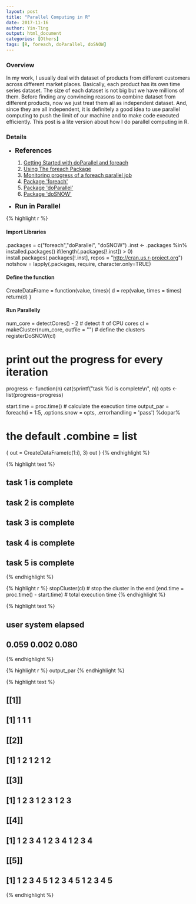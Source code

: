 ```yaml
---
layout: post
title: "Parallel Computing in R"
date: 2017-11-16
author: Yin-Ting 
output: html_document
categories: [Others]
tags: [R, foreach, doParallel, doSNOW]
---
```

### Overview
In my work, I usually deal with dataset of products from different customers across different market places. Basically, each product has its own time series dataset. The size of each dataset is not big but we have millions of them. Before finding any convincing reasons to combine dataset from different products, now we just treat them all as independent dataset. And, since they are all independent, it is definitely a good idea to use parallel computing to push the limit of our machine and to make code executed efficiently. This post is a lite version about how I do parallel computing in R. 


### Details
* **<font size="4">References</font>** <br />
  1. [Getting Started with doParallel and foreach](https://cran.r-project.org/web/packages/doParallel/vignettes/gettingstartedParallel.pdf)
  2. [Using The foreach Package](https://cran.r-project.org/web/packages/foreach/vignettes/foreach.pdf)
  3. [Monitoring progress of a foreach parallel job](http://blog.revolutionanalytics.com/2015/02/monitoring-progress-of-a-foreach-parallel-job.html)
  4. [Package 'foreach'](https://cran.r-project.org/web/packages/foreach/foreach.pdf)
  5. [Package 'doParallel'](https://cran.r-project.org/web/packages/doParallel/doParallel.pdf)
  6. [Package 'doSNOW'](https://cran.r-project.org/web/packages/doSNOW/doSNOW.pdf)
  
* **<font size="4">Run in Parallel</font>** <br />

{% highlight r %}
#### Import Libraries ####
.packages = c("foreach","doParallel", "doSNOW")
.inst <- .packages %in% installed.packages()
if(length(.packages[!.inst]) > 0) install.packages(.packages[!.inst], repos = "http://cran.us.r-project.org")
notshow = lapply(.packages, require, character.only=TRUE)

#### Define the function ####
CreateDataFrame = function(value, times){
  d = rep(value, times = times)
  return(d)
}

#### Run Parallelly ####
num_core = detectCores() - 2 # detect # of CPU cores 
cl = makeCluster(num_core, outfile = "") # define the clusters
registerDoSNOW(cl)

# print out the progress for every iteration
progress <- function(n) cat(sprintf("task %d is complete\n", n))
opts <- list(progress=progress)

start.time = proc.time() # calculate the execution time
output_par = 
  foreach(i = 1:5, .options.snow = opts, .errorhandling = 'pass') %dopar% 
  # the default .combine = list 
  {
    out = CreateDataFrame(c(1:i), 3)
    out
  }
{% endhighlight %}



{% highlight text %}
## task 1 is complete
## task 2 is complete
## task 3 is complete
## task 4 is complete
## task 5 is complete
{% endhighlight %}



{% highlight r %}
stopCluster(cl) # stop the cluster in the end
(end.time = proc.time() - start.time) # total execution time
{% endhighlight %}



{% highlight text %}
##    user  system elapsed 
##   0.059   0.002   0.080
{% endhighlight %}



{% highlight r %}
output_par
{% endhighlight %}



{% highlight text %}
## [[1]]
## [1] 1 1 1
## 
## [[2]]
## [1] 1 2 1 2 1 2
## 
## [[3]]
## [1] 1 2 3 1 2 3 1 2 3
## 
## [[4]]
##  [1] 1 2 3 4 1 2 3 4 1 2 3 4
## 
## [[5]]
##  [1] 1 2 3 4 5 1 2 3 4 5 1 2 3 4 5
{% endhighlight %}
